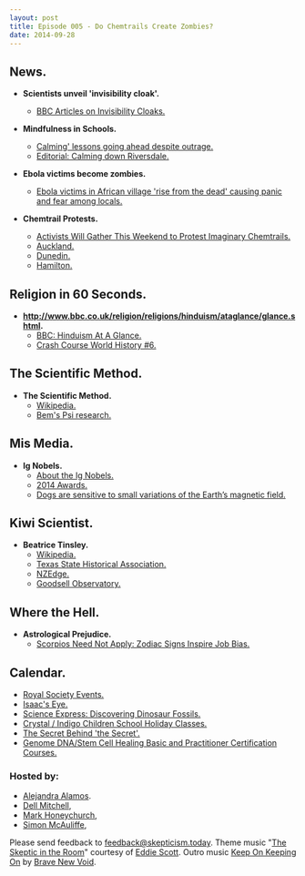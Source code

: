 ```yaml
---
layout: post
title: Episode 005 - Do Chemtrails Create Zombies?
date: 2014-09-28
---
```


## News.

- **Scientists unveil 'invisibility cloak'.**
  - [BBC Articles on Invisibility Cloaks.](https://www.google.co.nz/webhp#q=site:bbc.co.uk+%22invisibility+cloak%22)

- **Mindfulness in Schools.**
  - [Calming' lessons going ahead despite outrage.](http://www.stuff.co.nz/national/education/10475789/Calming-lessons-going-ahead-despite-outrage)
  - [Editorial: Calming down Riversdale.](http://www.stuff.co.nz/southland-times/opinion/10441001/Editorial-Calming-down-Riversdale)

- **Ebola victims become zombies.**
  - [Ebola victims in African village 'rise from the dead' causing panic and fear among locals.](http://www.mirror.co.uk/news/world-news/ebola-victims-african-village-rise-4320414#ixzz3EOrceTmM)

- **Chemtrail Protests.**
  - [Activists Will Gather This Weekend to Protest Imaginary Chemtrails.](http://thevane.gawker.com/activists-plan-to-gather-this-weekend-to-protest-imagin-1638756785?)
  - [Auckland.](https://www.facebook.com/events/646937988707771/)
  - [Dunedin.](https://www.facebook.com/events/462773173867076)
  - [Hamilton.](https://www.facebook.com/events/874079375940898/)

## Religion in 60 Seconds.

- **http://www.bbc.co.uk/religion/religions/hinduism/ataglance/glance.shtml.**
  - [BBC: Hinduism At A Glance.](http://www.bbc.co.uk/religion/religions/hinduism/ataglance/glance.shtml)
  - [Crash Course World History #6.](https://www.youtube.com/watch?v=8Nn5uqE3C9w)

## The Scientific Method.

- **The Scientific Method.**
  - [Wikipedia.](http://en.wikipedia.org/wiki/Statistical_hypothesis_testing)
  - [Bem's Psi research.](http://theness.com/neurologicablog/index.php/bems-psi-research/)

## Mis Media.

- **Ig Nobels.**
  - [About the Ig Nobels.](http://www.improbable.com/ig/)
  - [2014 Awards.](http://www.improbable.com/ig/winners/#ig2014)
  - [Dogs are sensitive to small variations of the Earth’s magnetic field.](http://www.frontiersinzoology.com/content/10/1/80)

## Kiwi Scientist.

- **Beatrice Tinsley.**
  - [Wikipedia.](http://en.wikipedia.org/wiki/Beatrice_Tinsley)
  - [Texas State Historical Association.](https://www.tshaonline.org/handbook/online/articles/fti12)
  - [NZEdge.](http://www.nzedge.com/beatrice-tinsley/)
  - [Goodsell Observatory.](http://apps.carleton.edu/campus/observatory/research/cindystudents/1998mn/history/tinsely/)

## Where the Hell.

- **Astrological Prejudice.**
  - [Scorpios Need Not Apply: Zodiac Signs Inspire Job Bias.](http://www.livescience.com/17291-astrology-job-discrimination-china.html)

## Calendar.

- [Royal Society Events.](http://www.royalsociety.org.nz/events/diary/)
- [Isaac's Eye.](http://www.circa.co.nz/site/Shows/Isaac's-Eye)
- [Science Express: Discovering Dinosaur Fossils.](http://www.tepapa.govt.nz/WhatsOn/allevents/Pages/ScienceExpressDiscoveringDinosaurFossils.aspx)
- [Crystal / Indigo Children School Holiday Classes.](http://www.jrspiritualadventures.com/#!crystal--indigo-children-classes/c1azi)
- [The Secret Behind 'the Secret'.](http://www.thespiritguide.net/main/event/1879)
- [Genome DNA/Stem Cell Healing Basic and Practitioner Certification Courses.](http://www.genomehealing.com.au/courses/)

### Hosted by:

- [Alejandra Alamos](mailto:ali@skepticism.today).
- [Dell Mitchell](mailto:dell@skepticism.today),
- [Mark Honeychurch](mailto:mark@skepticism.today),
- [Simon McAuliffe](mailto:simon@skepticism.today),

Please send feedback to [feedback@skepticism.today](mailto:feedback@skepticism.today). Theme music "[The Skeptic in the Room](https://www.youtube.com/watch?v=OPs_j1EEplI)" courtesy of [Eddie Scott](http://theskepticintheroom.com/). Outro music [Keep On Keeping On](https://soundcloud.com/bravenewvoid/sets/brave-new-void-demos) by [Brave New Void](https://www.facebook.com/BNVMUSIC).